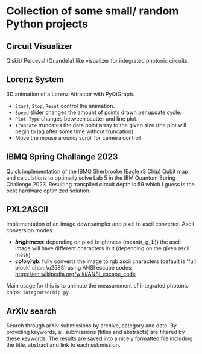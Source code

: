 # Collection of some small/ random Python projects

## Circuit Visualizer
Qiskit/ Perceval (Quandela) like visualizer for integrated photonic circuits.

## Lorenz System
3D animation of a Lorenz Attractor with PyQtGraph.

- `Start`, `Stop`, `Reset` control the animation.
- `Speed` slider changes the amount of points drawn per update cycle.
- `Plot Type` changes between scatter and line plot.
- `Truncate` truncates the data point array to the given size (the plot will begin to lag after some time without truncation).
- Move the mouse around/ scroll for camera controll.

## IBMQ Spring Challange 2023

Quick implementation of the IBMQ Sherbrooke (Eagle r3 Chip) Qubit map and calculations to optimally solve Lab 5 in the IBM Quantum Spring Challenge 2023.
Resulting transpiled circuit depth is 59 which I guess is the best hardware optimized solution.

## PXL2ASCII

Implementation of an image downsampler and pixel to ascii converter. Ascii conversion modes:
- ***brightness***: depending on pixel brightness (mean(r, g, b)) the ascii image will have different characters in it (depending on the given ascii mask)
- ***color/rgb***: fully converts the image to rgb ascii characters (default is 'full block' char: \u2588) using ANSI escape codes: https://en.wikipedia.org/wiki/ANSI_escape_code

Main usage for this is to animate the measurement of integrated photonic chips: `integratedChip.py`.

## ArXiv search

Search through arXiv submissions by archive, category and date. By providing keywords, all submissions (titles and abstracts) are filtered by these keywords. The results are saved into a nicely formatted file including the title, abstract and link to each submission.
